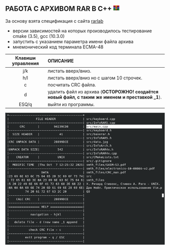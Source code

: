РАБОТА С АРХИВОМ RAR В C++  <img src="https://github.com/predbannikov/readMetaData/blob/master/rar.png" width="20">
--------------------

За основу взята спецификация с сайта [rarlab][1]

- версии зависимостей на которых производилось тестирование cmake (3.5), gcc (10.3.0)
- запустить с указанием параметра имени файла архива
- мнемонический код терминала ECMA-48

|Клавиши управления|ОПИСАНИЕ|
|:-------------:|:------------------|
|j/k| листать вверх/вниз. |
| h/l | листать вверх/вниз но с шагом 10 строчек. 
|c| посчитать CRC файла. |
|d| удалить файл из архива (**ОСТОРОЖНО! создаётся новый файл, с таким же именем и преставкой _1**). |
|ESQ/q| выйти из программы. |

[1]: https://www.rarlab.com/technote.htm

![alt-текст][logo]

[logo]: https://github.com/predbannikov/readMetaData/blob/master/screenshot.png
 "работа программы"

